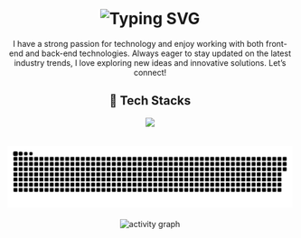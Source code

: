 <p align="left"> 
  <img src="https://komarev.com/ghpvc/?username=zadid15&label=Profile%20views&color=0e75b6&style=flat" alt="" /> 
</p>

<h1 align="center">
  <img src="https://readme-typing-svg.demolab.com?font=Fira+Code&weight=700&size=28&pause=1000&color=FFFFFF&center=true&vCenter=true&width=435&lines=Hi+there%F0%9F%91%8B;I'm+Zadid!" alt="Typing SVG" />
</h1>

<p align="center">
I have a strong passion for technology and enjoy working with both front-end and back-end technologies. Always eager to stay updated on the latest industry trends, I love exploring new ideas and innovative solutions. Let’s connect!
</p>

<h2 align="center">🚀 Tech Stacks</h2>

<p align="center">
  <img src="https://skillicons.dev/icons?i=go,typescript,react,nodejs,express,mysql,firebase,tailwind,docker,figma,git,java&perline=7" />
</p>

<br>

<div align="center">
  <picture>
    <source media="(prefers-color-scheme: dark)" srcset="https://github.com/zadid15/zadid15/blob/main/github-contribution-grid-snake-dark.svg" />
    <source media="(prefers-color-scheme: light), (prefers-color-scheme: no-preference)" srcset="https://github.com/zadid15/zadid15/blob/main/github-contribution-grid-snake.svg" />
    <img src="https://github.com/zadid15/zadid15/blob/main/github-contribution-grid-snake.svg" alt="github-snake" />
  </picture>
</div>

<br>

<div align="center">
  <img src="https://github-readme-activity-graph.vercel.app/graph?username=zadid15&theme=github-compact&radius=16" height="auto" alt="activity graph"/>
</div>
